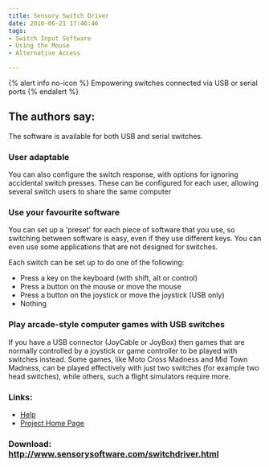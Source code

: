 ```yaml
---
title: Sensory Switch Driver
date: 2016-06-21 17:46:46
tags: 
- Switch Input Software
- Using the Mouse
- Alternative Access

---
```


{% alert info no-icon %}
Empowering switches connected via USB or serial ports
{% endalert %}

<!-- more -->

The authors say:
----------------

The software is available for both USB and serial switches.

### User adaptable

 You can also configure the switch response, with options for ignoring accidental switch presses. These can be configured for each user, allowing several switch users to share the same computer

### Use your favourite software

 You can set up a 'preset' for each piece of software that you use, so switching between software is easy, even if they use different keys. You can even use some applications that are not designed for switches.

Each switch can be set up to do one of the following:

- Press a key on the keyboard (with shift, alt or control)
- Press a button on the mouse or move the mouse
- Press a button on the joystick or move the joystick (USB only)
- Nothing

### Play arcade-style computer games with USB switches

 If you have a USB connector (JoyCable or JoyBox) then games that are normally controlled by a joystick or game controller to be played with switches instead. Some games, like Moto Cross Madness and Mid Town Madness, can be played effectively with just two switches (for example two head switches), while others, such a flight simulators require more.

### Links:
- <a href="http://www.oatsoft.org/Software/sensory-switch-driver/help">Help</a>
- <a href="http://www.sensorysoftware.com/switchdriver.html">Project Home Page</a>

### Download: http://www.sensorysoftware.com/switchdriver.html 